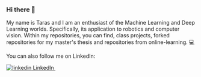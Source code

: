### Hi there 👋

My name is Taras and I am an enthusiast of the Machine Learning and Deep Learning worlds. Specifically, its application to robotics and computer vision. Within my repositories, you can find, class projects, forked repositories for my master's thesis and repositories from online-learning. 💻

You can also follow me on LinkedIn: 
<p>
  <a href="https://www.linkedin.com/in/taraszykov/" rel="nofollow noreferrer">
    <img src="https://i.stack.imgur.com/gVE0j.png" alt="linkedin"> LinkedIn
  </a> &nbsp; 
</p>

<!--
**tarasz98/tarasz98** is a ✨ _special_ ✨ repository because its `README.md` (this file) appears on your GitHub profile.

Here are some ideas to get you started:

- 🔭 I’m currently working on ...
- 🌱 I’m currently learning ...
- 👯 I’m looking to collaborate on ...
- 🤔 I’m looking for help with ...
- 💬 Ask me about ...
- 📫 How to reach me: ...
- 😄 Pronouns: ...
- ⚡ Fun fact: ...
-->
